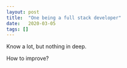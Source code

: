 ```yaml
---
layout: post
title:  "One being a full stack developer"
date:   2020-03-05
tags: []
---
```


Know a lot, but nothing in deep.

How to improve?
